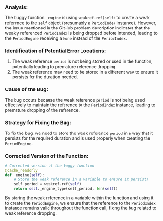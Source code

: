 ### Analysis:
The buggy function `_engine` is using `weakref.ref(self)` to create a weak reference to the `self` object (presumably a `PeriodIndex` instance). However, the issue mentioned in the GitHub problem description indicates that the weakly referenced `PeriodIndex` is being dropped before intended, leading to the `PeriodEngine` receiving a `None` instead of the `PeriodIndex`.

### Identification of Potential Error Locations:
1. The weak reference `period` is not being stored or used in the function, potentially leading to premature reference dropping.
2. The weak reference may need to be stored in a different way to ensure it persists for the duration needed.

### Cause of the Bug:
The bug occurs because the weak reference `period` is not being used effectively to maintain the reference to the `PeriodIndex` instance, leading to premature dropping of the reference.

### Strategy for Fixing the Bug:
To fix the bug, we need to store the weak reference `period` in a way that it persists for the required duration and is used properly when creating the `PeriodEngine`.

### Corrected Version of the Function:
```python
# Corrected version of the buggy function
@cache_readonly
def _engine(self):
    # Store the weak reference in a variable to ensure it persists
    self_period = weakref.ref(self)
    return self._engine_type(self_period, len(self))
```

By storing the weak reference in a variable within the function and using it to create the `PeriodEngine`, we ensure that the reference to the `PeriodIndex` instance remains valid throughout the function call, fixing the bug related to weak reference dropping.